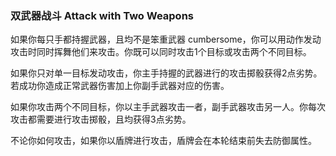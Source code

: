 ### 双武器战斗 Attack with Two Weapons

如果你每只手都持握武器，且均不是笨重武器
cumbersome，你可以用动作发动攻击时同时挥舞他们来攻击。你既可以同时攻击1个目标或攻击两个不同目标。

如果你只对单一目标发动攻击，你主手持握的武器进行的攻击掷骰获得2点劣势。若成功你造成正常武器伤害加上你副手武器对应的伤害。

如果你攻击两个不同目标，你以主手武器攻击一者，副手武器攻击另一人。你每次攻击都需要进行攻击掷骰，且均获得3点劣势。

不论你如何攻击，如果你以盾牌进行攻击，盾牌会在本轮结束前失去防御属性。
